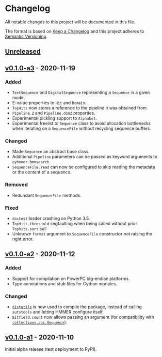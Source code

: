 # Changelog
All notable changes to this project will be documented in this file.

The format is based on [Keep a Changelog](http://keepachangelog.com/en/1.0.0/)
and this project adheres to [Semantic Versioning](http://semver.org/spec/v2.0.0.html).


## [Unreleased]
[Unreleased]: https://github.com/althonos/pyhmmer/compare/v0.1.0-a3...HEAD


## [v0.1.0-a3] - 2020-11-19
[v0.1.0-a3]: https://github.com/althonos/pyhmmer/compare/v0.1.0-a2...v0.1.0-a3

### Added
- `TextSequence` and `DigitalSequence` representing a `Sequence` in a given mode.
- E-value properties to `Hit` and `Domain`.
- `TopHits` now stores a reference to the pipeline it was obtained from.
- `Pipeline.Z` and `Pipeline.domZ` properties.
- Experimental pickling support to `Alphabet`.
- Experimental freelist to `Sequence` class to avoid allocation bottlenecks when iterating on a `SequenceFile` without recycling sequence buffers.

### Changed
- Made `Sequence` an abstract base class.
- Additional `Pipeline` parameters can be passed as keyword arguments to `pyhmmer.hmmsearch`.
- `SequenceFile.read` can now be configured to skip reading the metadata or the content of a sequence.

### Removed
- Redundant `SequenceFile` methods.

### Fixed
- `doctest` loader crashing on Python 3.5.
- `TopHits.threshold` segfaulting when being called without prior `Tophits.sort` call
- Unknown `format` argument to `SequenceFile` constructor not raising the right error.


## [v0.1.0-a2] - 2020-11-12
[v0.1.0-a2]: https://github.com/althonos/pyhmmer/compare/v0.1.0-a1...v0.1.0-a2

### Added
- Support for compilation on PowerPC big-endian platforms.
- Type annotations and stub files for Cython modules.

### Changed
- [`distutils`](https://docs.python.org/3/library/distutils.html) is now used to compile the package, instead of calling `autotools` and letting HMMER configure itself.
- `Bitfield.count` now allows passing an argument (for compatibility with [`collections.abc.Sequence`](https://docs.python.org/3/library/collections.abc.html#collections.abc.Sequence)).


## [v0.1.0-a1] - 2020-11-10
[v0.1.0-a1]: https://github.com/althonos/pyhmmer/compare/fe4c279...v0.1.0-a1

Initial alpha release (test deployment to PyPI).
